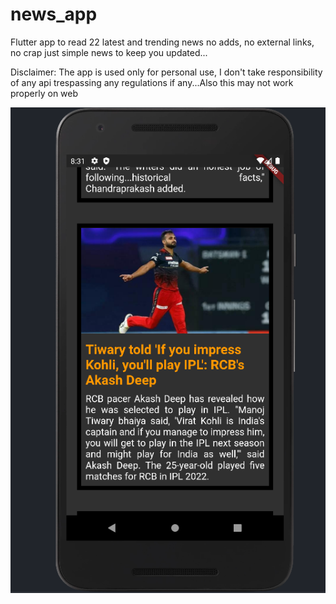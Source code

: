 # news_app

Flutter app to read 22 latest and trending news no adds, no external links, no crap just simple news to keep you updated...


Disclaimer: The app is used only for personal use, I don't take responsibility of any api trespassing any regulations if any...Also this may not work properly on web


<img src="https://github.com/FaizFk/news_app_flutter/blob/main/Screenshots/Screenshot%20(13).png?raw=true">

